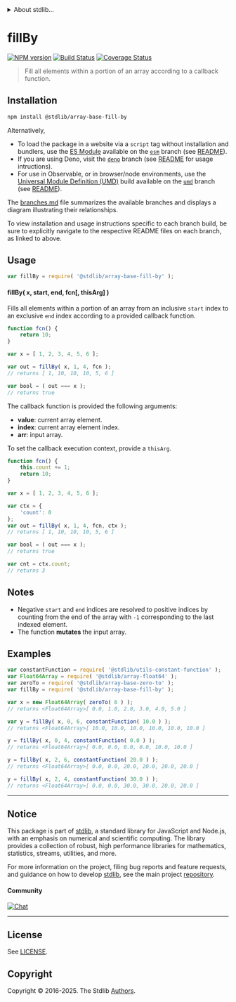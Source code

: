 <!--

@license Apache-2.0

Copyright (c) 2025 The Stdlib Authors.

Licensed under the Apache License, Version 2.0 (the "License");
you may not use this file except in compliance with the License.
You may obtain a copy of the License at

   http://www.apache.org/licenses/LICENSE-2.0

Unless required by applicable law or agreed to in writing, software
distributed under the License is distributed on an "AS IS" BASIS,
WITHOUT WARRANTIES OR CONDITIONS OF ANY KIND, either express or implied.
See the License for the specific language governing permissions and
limitations under the License.

-->


<details>
  <summary>
    About stdlib...
  </summary>
  <p>We believe in a future in which the web is a preferred environment for numerical computation. To help realize this future, we've built stdlib. stdlib is a standard library, with an emphasis on numerical and scientific computation, written in JavaScript (and C) for execution in browsers and in Node.js.</p>
  <p>The library is fully decomposable, being architected in such a way that you can swap out and mix and match APIs and functionality to cater to your exact preferences and use cases.</p>
  <p>When you use stdlib, you can be absolutely certain that you are using the most thorough, rigorous, well-written, studied, documented, tested, measured, and high-quality code out there.</p>
  <p>To join us in bringing numerical computing to the web, get started by checking us out on <a href="https://github.com/stdlib-js/stdlib">GitHub</a>, and please consider <a href="https://opencollective.com/stdlib">financially supporting stdlib</a>. We greatly appreciate your continued support!</p>
</details>

# fillBy

[![NPM version][npm-image]][npm-url] [![Build Status][test-image]][test-url] [![Coverage Status][coverage-image]][coverage-url] <!-- [![dependencies][dependencies-image]][dependencies-url] -->

> Fill all elements within a portion of an array according to a callback function.

<!-- Section to include introductory text. Make sure to keep an empty line after the intro `section` element and another before the `/section` close. -->

<section class="intro">

</section>

<!-- /.intro -->

<!-- Package usage documentation. -->

<section class="installation">

## Installation

```bash
npm install @stdlib/array-base-fill-by
```

Alternatively,

-   To load the package in a website via a `script` tag without installation and bundlers, use the [ES Module][es-module] available on the [`esm`][esm-url] branch (see [README][esm-readme]).
-   If you are using Deno, visit the [`deno`][deno-url] branch (see [README][deno-readme] for usage intructions).
-   For use in Observable, or in browser/node environments, use the [Universal Module Definition (UMD)][umd] build available on the [`umd`][umd-url] branch (see [README][umd-readme]).

The [branches.md][branches-url] file summarizes the available branches and displays a diagram illustrating their relationships.

To view installation and usage instructions specific to each branch build, be sure to explicitly navigate to the respective README files on each branch, as linked to above.

</section>

<section class="usage">

## Usage

```javascript
var fillBy = require( '@stdlib/array-base-fill-by' );
```

#### fillBy( x, start, end, fcn\[, thisArg] )

Fills all elements within a portion of an array from an inclusive `start` index to an exclusive `end` index according to a provided callback function.

```javascript
function fcn() {
    return 10;
}

var x = [ 1, 2, 3, 4, 5, 6 ];

var out = fillBy( x, 1, 4, fcn );
// returns [ 1, 10, 10, 10, 5, 6 ]

var bool = ( out === x );
// returns true
```

The callback function is provided the following arguments:

-   **value**: current array element.
-   **index**: current array element index.
-   **arr**: input array.

To set the callback execution context, provide a `thisArg`.

<!-- eslint-disable no-invalid-this -->

```javascript
function fcn() {
    this.count += 1;
    return 10;
}

var x = [ 1, 2, 3, 4, 5, 6 ];

var ctx = {
    'count': 0
};
var out = fillBy( x, 1, 4, fcn, ctx );
// returns [ 1, 10, 10, 10, 5, 6 ]

var bool = ( out === x );
// returns true

var cnt = ctx.count;
// returns 3
```

</section>

<!-- /.usage -->

<!-- Package usage notes. Make sure to keep an empty line after the `section` element and another before the `/section` close. -->

<section class="notes">

## Notes

-   Negative `start` and `end` indices are resolved to positive indices by counting from the end of the array with `-1` corresponding to the last indexed element.
-   The function **mutates** the input array.

</section>

<!-- /.notes -->

<!-- Package usage examples. -->

<section class="examples">

## Examples

<!-- eslint no-undef: "error" -->

```javascript
var constantFunction = require( '@stdlib/utils-constant-function' );
var Float64Array = require( '@stdlib/array-float64' );
var zeroTo = require( '@stdlib/array-base-zero-to' );
var fillBy = require( '@stdlib/array-base-fill-by' );

var x = new Float64Array( zeroTo( 6 ) );
// returns <Float64Array>[ 0.0, 1.0, 2.0, 3.0, 4.0, 5.0 ]

var y = fillBy( x, 0, 6, constantFunction( 10.0 ) );
// returns <Float64Array>[ 10.0, 10.0, 10.0, 10.0, 10.0, 10.0 ]

y = fillBy( x, 0, 4, constantFunction( 0.0 ) );
// returns <Float64Array>[ 0.0, 0.0, 0.0, 0.0, 10.0, 10.0 ]

y = fillBy( x, 2, 6, constantFunction( 20.0 ) );
// returns <Float64Array>[ 0.0, 0.0, 20.0, 20.0, 20.0, 20.0 ]

y = fillBy( x, 2, 4, constantFunction( 30.0 ) );
// returns <Float64Array>[ 0.0, 0.0, 30.0, 30.0, 20.0, 20.0 ]
```

</section>

<!-- /.examples -->

<!-- Section to include cited references. If references are included, add a horizontal rule *before* the section. Make sure to keep an empty line after the `section` element and another before the `/section` close. -->

<section class="references">

</section>

<!-- /.references -->

<!-- Section for related `stdlib` packages. Do not manually edit this section, as it is automatically populated. -->

<section class="related">

</section>

<!-- /.related -->

<!-- Section for all links. Make sure to keep an empty line after the `section` element and another before the `/section` close. -->


<section class="main-repo" >

* * *

## Notice

This package is part of [stdlib][stdlib], a standard library for JavaScript and Node.js, with an emphasis on numerical and scientific computing. The library provides a collection of robust, high performance libraries for mathematics, statistics, streams, utilities, and more.

For more information on the project, filing bug reports and feature requests, and guidance on how to develop [stdlib][stdlib], see the main project [repository][stdlib].

#### Community

[![Chat][chat-image]][chat-url]

---

## License

See [LICENSE][stdlib-license].


## Copyright

Copyright &copy; 2016-2025. The Stdlib [Authors][stdlib-authors].

</section>

<!-- /.stdlib -->

<!-- Section for all links. Make sure to keep an empty line after the `section` element and another before the `/section` close. -->

<section class="links">

[npm-image]: http://img.shields.io/npm/v/@stdlib/array-base-fill-by.svg
[npm-url]: https://npmjs.org/package/@stdlib/array-base-fill-by

[test-image]: https://github.com/stdlib-js/array-base-fill-by/actions/workflows/test.yml/badge.svg?branch=main
[test-url]: https://github.com/stdlib-js/array-base-fill-by/actions/workflows/test.yml?query=branch:main

[coverage-image]: https://img.shields.io/codecov/c/github/stdlib-js/array-base-fill-by/main.svg
[coverage-url]: https://codecov.io/github/stdlib-js/array-base-fill-by?branch=main

<!--

[dependencies-image]: https://img.shields.io/david/stdlib-js/array-base-fill-by.svg
[dependencies-url]: https://david-dm.org/stdlib-js/array-base-fill-by/main

-->

[chat-image]: https://img.shields.io/gitter/room/stdlib-js/stdlib.svg
[chat-url]: https://app.gitter.im/#/room/#stdlib-js_stdlib:gitter.im

[stdlib]: https://github.com/stdlib-js/stdlib

[stdlib-authors]: https://github.com/stdlib-js/stdlib/graphs/contributors

[umd]: https://github.com/umdjs/umd
[es-module]: https://developer.mozilla.org/en-US/docs/Web/JavaScript/Guide/Modules

[deno-url]: https://github.com/stdlib-js/array-base-fill-by/tree/deno
[deno-readme]: https://github.com/stdlib-js/array-base-fill-by/blob/deno/README.md
[umd-url]: https://github.com/stdlib-js/array-base-fill-by/tree/umd
[umd-readme]: https://github.com/stdlib-js/array-base-fill-by/blob/umd/README.md
[esm-url]: https://github.com/stdlib-js/array-base-fill-by/tree/esm
[esm-readme]: https://github.com/stdlib-js/array-base-fill-by/blob/esm/README.md
[branches-url]: https://github.com/stdlib-js/array-base-fill-by/blob/main/branches.md

[stdlib-license]: https://raw.githubusercontent.com/stdlib-js/array-base-fill-by/main/LICENSE

</section>

<!-- /.links -->
